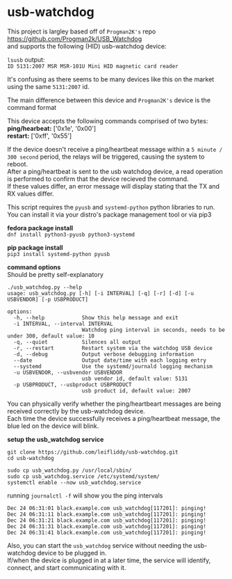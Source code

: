 # usb-watchdog

This project is largley based off of ```Progman2K's``` repo https://github.com/Progman2k/USB_Watchdog   
and supports the following (HID) usb-watchdog device:  

```lsusb``` output:  
```ID 5131:2007 MSR MSR-101U Mini HID magnetic card reader```

It's confusing as there seems to be many devices like this on the market using the same ```5131:2007``` id. 

The main difference between this device and ```Progman2K's``` device is the command format 

This device accepts the following commands comprised of two bytes:  
**ping/hearbeat:** ['0x1e', '0x00']  
**restart:** ['0xff', '0x55']

If the device doesn't receive a ping/heartbeat message within a ```5 minute / 300 second``` period, the relays will be triggered, causing the system to reboot.   
After a ping/heartbeat is sent to the usb watchdog device, a read operation is performed to confirm that the device recieved the command.  
If these values differ, an error message will display stating that the TX and RX values differ. 

This script requires the ```pyusb``` and ```systemd-python``` python libraries to run.  
You can install it via your distro's package management tool or via pip3

**fedora package install**  
```dnf install python3-pyusb python3-systemd```

**pip package install**  
```pip3 install systemd-python pyusb```

**command options**  
Should be pretty self-explanatory

```
./usb_watchdog.py --help
usage: usb_watchdog.py [-h] [-i INTERVAL] [-q] [-r] [-d] [-u USBVENDOR] [-p USBPRODUCT]

options:
  -h, --help            Show this help message and exit
  -i INTERVAL, --interval INTERVAL
                        Watchdog ping interval in seconds, needs to be under 300, default value: 10
  -q, --quiet           Silences all output
  -r, --restart         Restart system via the watchdog USB device
  -d, --debug           Output verbose debugging information
  --date                Output date/time with each logging entry
  --systemd             Use the systemd/journald logging mechanism
  -u USBVENDOR, --usbvendor USBVENDOR
                        usb vendor id, default value: 5131
  -p USBPRODUCT, --usbproduct USBPRODUCT
                        usb product id, default value: 2007
```

You can physically verify whether the ping/heartbeart messages are being received correctly by the usb-watchdog device.  
Each time the device successfully receives a ping/heartbeat message, the blue led on the device will blink.


**setup the usb_watchdog service**  
```
git clone https://github.com/leifliddy/usb-watchdog.git
cd usb-watchdog

sudo cp usb_watchdog.py /usr/local/sbin/
sudo cp usb_watchdog.service /etc/systemd/system/
systemctl enable --now usb_watchdog.service
```

running ```journalctl -f``` will show you the ping intervals
```
Dec 24 06:31:01 black.example.com usb_watchdog[117201]: pinging!
Dec 24 06:31:11 black.example.com usb_watchdog[117201]: pinging!
Dec 24 06:31:21 black.example.com usb_watchdog[117201]: pinging!
Dec 24 06:31:31 black.example.com usb_watchdog[117201]: pinging!
Dec 24 06:31:41 black.example.com usb_watchdog[117201]: pinging!
```

Also, you can start the ```usb_watchdog``` service without needing the usb-watchdog device to be plugged in.  
If/when the device is plugged in at a later time, the service will identify, connect, and start communicating with it.
